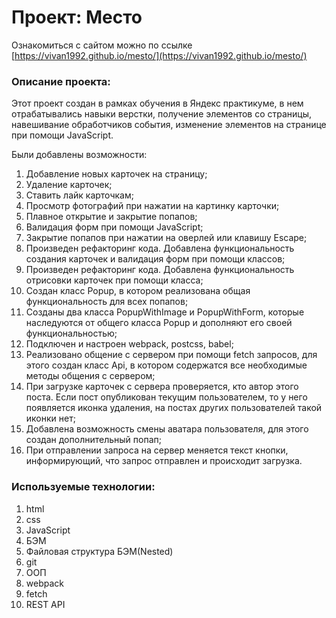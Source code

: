 # Проект: Место

Ознакомиться с сайтом можно по ссылке [https://vivan1992.github.io/mesto/](https://vivan1992.github.io/mesto/)

### Описание проекта:
Этот проект создан в рамках обучения в Яндекс практикуме, в нем отрабатывались навыки верстки, получение элементов со страницы, навешивание обработчиков события, изменение элементов на странице при помощи JavaScript.

Были добавлены возможности:
1. Добавление новых карточек на страницу;
2. Удаление карточек;
3. Ставить лайк карточкам;
4. Просмотр фотографий при нажатии на картинку карточки;
5. Плавное открытие и закрытие попапов;
6. Валидация форм при помощи JavaScript;
7. Закрытие попапов при нажатии на оверлей или клавишу Escape;
8. Произведен рефакторинг кода. Добавлена функциональность создания карточек и валидация форм при помощи классов;
9. Произведен рефакторинг кода. Добавлена функциональность отрисовки карточек при помощи класса;
10. Создан класс Popup, в котором реализована общая функциональность для всех попапов;
11. Созданы два класса PopupWithImage и PopupWithForm, которые наследуются от общего класса Popup и дополняют его своей функциональностью;
12. Подключен и настроен webpack, postcss, babel;
13. Реализовано общение с сервером при помощи fetch запросов, для этого создан класс Api, в котором содержатся все необходимые методы общения с сервером;
14. При загрузке карточек с сервера проверяется, кто автор этого поста. Если пост опубликован текущим пользователем, то у него появляется иконка удаления, на постах других пользователей такой иконки нет;
15. Добавлена возможность смены аватара пользователя, для этого создан дополнительный попап;
16. При отправлении запроса на сервер меняется текст кнопки, информирующий, что запрос отправлен и происходит загрузка.


### Используемые технологии:
1. html
2. css
3. JavaScript
4. БЭМ
5. Файловая структура БЭМ(Nested)
6. git
7. ООП
8. webpack
9. fetch
10. REST API
